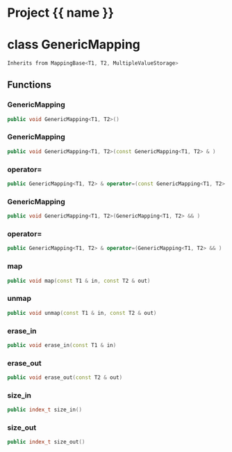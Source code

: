 <script setup>
import {useRoute} from 'vitepress'
const {path} = useRoute()
const tokens = path.split('/')
const words = tokens[2].split('-');
for (let i = 0; i < words.length; i++) {
    words[i] = words[i].charAt(0).toUpperCase() + words[i].slice(1);
    words[i] = words[i].replace('geode', 'Geode')
}
const name = words.join('-');
</script>
# Project {{ name }}

# class GenericMapping


```cpp
Inherits from MappingBase<T1, T2, MultipleValueStorage>
```



## Functions

### GenericMapping

```cpp
public void GenericMapping<T1, T2>()
```


### GenericMapping

```cpp
public void GenericMapping<T1, T2>(const GenericMapping<T1, T2> & )
```


### operator=

```cpp
public GenericMapping<T1, T2> & operator=(const GenericMapping<T1, T2> & )
```


### GenericMapping

```cpp
public void GenericMapping<T1, T2>(GenericMapping<T1, T2> && )
```


### operator=

```cpp
public GenericMapping<T1, T2> & operator=(GenericMapping<T1, T2> && )
```


### map

```cpp
public void map(const T1 & in, const T2 & out)
```


### unmap

```cpp
public void unmap(const T1 & in, const T2 & out)
```


### erase_in

```cpp
public void erase_in(const T1 & in)
```


### erase_out

```cpp
public void erase_out(const T2 & out)
```


### size_in

```cpp
public index_t size_in()
```


### size_out

```cpp
public index_t size_out()
```




